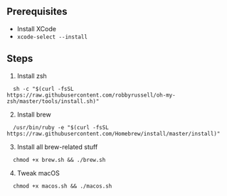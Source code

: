 
## Prerequisites
* Install XCode
* `xcode-select --install`


## Steps

1. Install zsh
```
  sh -c "$(curl -fsSL https://raw.githubusercontent.com/robbyrussell/oh-my-zsh/master/tools/install.sh)"
```
2. Install brew
```
  /usr/bin/ruby -e "$(curl -fsSL https://raw.githubusercontent.com/Homebrew/install/master/install)"
```
3. Install all brew-related stuff
```
  chmod +x brew.sh && ./brew.sh
```
4. Tweak macOS
```
  chmod +x macos.sh && ./macos.sh
```

